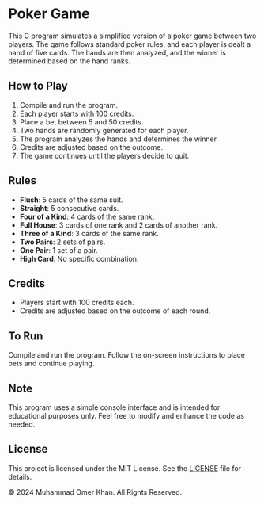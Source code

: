# Poker Game

This C program simulates a simplified version of a poker game between two players. The game follows standard poker rules, and each player is dealt a hand of five cards. The hands are then analyzed, and the winner is determined based on the hand ranks.

## How to Play

1. Compile and run the program.
2. Each player starts with 100 credits.
3. Place a bet between 5 and 50 credits.
4. Two hands are randomly generated for each player.
5. The program analyzes the hands and determines the winner.
6. Credits are adjusted based on the outcome.
7. The game continues until the players decide to quit.

## Rules

- **Flush**: 5 cards of the same suit.
- **Straight**: 5 consecutive cards.
- **Four of a Kind**: 4 cards of the same rank.
- **Full House**: 3 cards of one rank and 2 cards of another rank.
- **Three of a Kind**: 3 cards of the same rank.
- **Two Pairs**: 2 sets of pairs.
- **One Pair**: 1 set of a pair.
- **High Card**: No specific combination.

## Credits

- Players start with 100 credits each.
- Credits are adjusted based on the outcome of each round.

## To Run

Compile and run the program. Follow the on-screen instructions to place bets and continue playing.

## Note

This program uses a simple console interface and is intended for educational purposes only. Feel free to modify and enhance the code as needed.

## License

This project is licensed under the MIT License. See the [LICENSE](https://github.com/OmerKhan24/Poker-Game-in-C/blob/main/LICENSE) file for details.

© 2024 Muhammad Omer Khan. All Rights Reserved.
